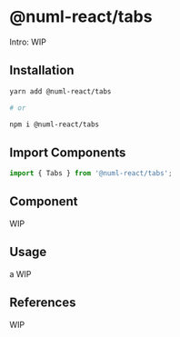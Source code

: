 # @numl-react/tabs

Intro: WIP

## Installation

```sh
yarn add @numl-react/tabs

# or

npm i @numl-react/tabs
```

## Import Components

```jsx
import { Tabs } from '@numl-react/tabs';
```

## Component

WIP

## Usage
a
WIP

## References

WIP
